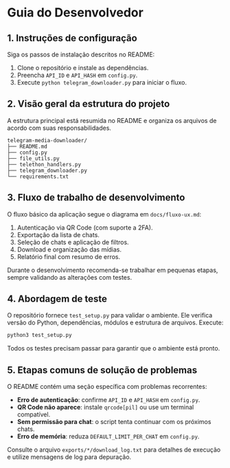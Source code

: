 # Guia do Desenvolvedor

## 1. Instruções de configuração
Siga os passos de instalação descritos no README:
1. Clone o repositório e instale as dependências.
2. Preencha `API_ID` e `API_HASH` em `config.py`.
3. Execute `python telegram_downloader.py` para iniciar o fluxo.

## 2. Visão geral da estrutura do projeto
A estrutura principal está resumida no README e organiza os arquivos de acordo com suas responsabilidades.

```
telegram-media-downloader/
├── README.md
├── config.py
├── file_utils.py
├── telethon_handlers.py
├── telegram_downloader.py
└── requirements.txt
```

## 3. Fluxo de trabalho de desenvolvimento
O fluxo básico da aplicação segue o diagrama em `docs/fluxo-ux.md`:
1. Autenticação via QR Code (com suporte a 2FA).
2. Exportação da lista de chats.
3. Seleção de chats e aplicação de filtros.
4. Download e organização das mídias.
5. Relatório final com resumo de erros.

Durante o desenvolvimento recomenda-se trabalhar em pequenas etapas, sempre validando as alterações com testes.

## 4. Abordagem de teste
O repositório fornece `test_setup.py` para validar o ambiente.
Ele verifica versão do Python, dependências, módulos e estrutura de arquivos.
Execute:

```bash
python3 test_setup.py
```

Todos os testes precisam passar para garantir que o ambiente está pronto.

## 5. Etapas comuns de solução de problemas
O README contém uma seção específica com problemas recorrentes:
- **Erro de autenticação**: confirme `API_ID` e `API_HASH` em `config.py`.
- **QR Code não aparece**: instale `qrcode[pil]` ou use um terminal compatível.
- **Sem permissão para chat**: o script tenta continuar com os próximos chats.
- **Erro de memória**: reduza `DEFAULT_LIMIT_PER_CHAT` em `config.py`.

Consulte o arquivo `exports/*/download_log.txt` para detalhes de execução e utilize mensagens de log para depuração.
